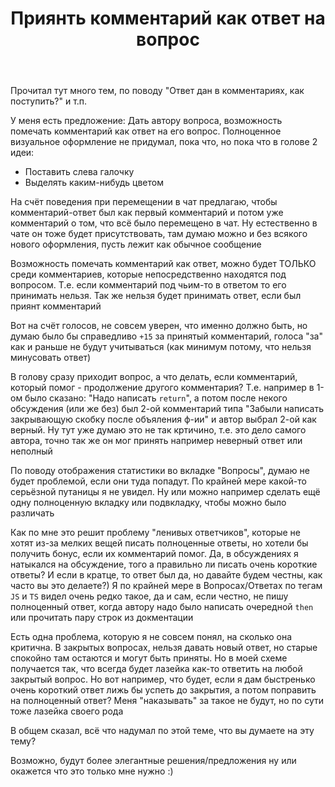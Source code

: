 ﻿---
title: "Приянть комментарий как ответ на вопрос"
se.owner.user_id: 385375
se.owner.display_name: "EzioMercer"
se.owner.link: "https://ru.meta.stackoverflow.com/users/385375/eziomercer"
se.link: "https://ru.meta.stackoverflow.com/questions/12049/%d0%9f%d1%80%d0%b8%d1%8f%d0%bd%d1%82%d1%8c-%d0%ba%d0%be%d0%bc%d0%bc%d0%b5%d0%bd%d1%82%d0%b0%d1%80%d0%b8%d0%b9-%d0%ba%d0%b0%d0%ba-%d0%be%d1%82%d0%b2%d0%b5%d1%82-%d0%bd%d0%b0-%d0%b2%d0%be%d0%bf%d1%80%d0%be%d1%81"
se.question_id: 12049
se.post_type: question
---
<p>Прочитал тут много тем, по поводу &quot;Ответ дан в комментариях, как поступить?&quot; и т.п.</p>
<p>У меня есть предложение: Дать автору вопроса, возможность помечать комментарий как ответ на его вопрос. Полноценное визуальное оформление не придумал, пока что, но пока что в голове 2 идеи:</p>
<ul>
<li>Поставить слева галочку</li>
<li>Выделять каким-нибудь цветом</li>
</ul>
<p>На счёт поведения при перемещении в чат предлагаю, чтобы комментарий-ответ был как первый комментарий и потом уже комментарий о том, что всё было перемещено в чат. Ну естественно в чате он тоже будет присутствовать, там думаю можно и без всякого нового оформления, пусть лежит как обычное сообщение</p>
<p>Возможность помечать комментарий как ответ, можно будет ТОЛЬКО среди комментариев, которые непосредственно находятся под вопросом. Т.е. если комментарий под чьим-то в ответом то его принимать нельзя. Так же нельзя будет принимать ответ, если был приянт комментарий</p>
<p>Вот на счёт голосов, не совсем уверен, что именно должно быть, но думаю было бы справедливо
<code>+15</code> за принятый комментарий, голоса &quot;за&quot; как и раньше не будут учитываться (как минимум потому, что нельзя минусовать ответ)</p>
<p>В голову сразу приходит вопрос, а что делать, если комментарий, который помог - продолжение другого комментария? Т.е. например в 1-ом было сказано: &quot;Надо написать <code>return</code>&quot;, а потом после некого обсуждения (или же без) был 2-ой комментарий типа &quot;Забыли написать закрывающую скобку после объяления ф-ии&quot; и автор выбрал 2-ой как верный. Ну тут уже думаю это не так кртичино, т.е. это дело самого автора, точно так же он мог принять например неверный ответ или неполный</p>
<p>По поводу отображения статистики во вкладке &quot;Вопросы&quot;, думаю не будет проблемой, если они туда попадут. По крайней мере какой-то серьёзной путаницы я не увидел. Ну или можно например сделать ещё одну полноценную вкладку или подвкладку, чтобы можно было различать</p>
<p>Как по мне это решит проблему &quot;ленивых ответчиков&quot;, которые не хотят из-за мелких вещей писать полноценные ответы, но хотели бы получить бонус, если их комментарий помог. Да, в обсуждениях я натыкался на обсуждение, того а правильно ли писать очень короткие ответы? И если в кратце, то ответ был да, но давайте будем честны, как часто вы это делаете?) Я по крайней мере в Вопросах/Ответах по тегам <code>JS</code> и <code>TS</code> видел очень редко такое, да и сам, если честно, не пишу полноценный ответ, когда автору надо было написать очередной <code>then</code> или прочитать пару строк из докментации</p>
<p>Есть одна проблема, которую я не совсем понял, на сколько она критична. В закрытых вопросах, нельзя давать новый ответ, но старые спокойно там остаются и могут быть приняты. Но в моей схеме получается так, что всегда будет лазейка как-то ответить на любой закрытый вопрос. Но вот например, что будет, если я дам быстренько очень короткий ответ лижь бы успеть до закрытия, а потом поправить на полноценный ответ? Меня &quot;наказывать&quot; за такое не будут, но по сути тоже лазейка своего рода</p>
<p>В общем сказал, всё что надумал по этой теме, что вы думаете на эту тему?</p>
<p>Возможно, будут более элегантные решения/предложения ну или окажется что это только мне нужно :)</p>
